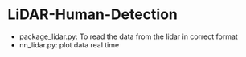 # LiDAR-Human-Detection
* package_lidar.py: To read the data from the lidar in correct format
* nn_lidar.py: plot data real time
